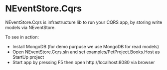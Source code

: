 # NEventStore.Cqrs
NEventStore.Cqrs is infrastructure lib to run your CQRS app, by storing write models via NEventStore.

To see in action:
* Install MongoDB (for demo purpuse we use MongoDB for read models)
* Open NEventStore.Cqrs.sln and set examples/PetProject.Books.Host as StartUp project
* Start app by pressing F5 then open http://localhost:8080 via browser
